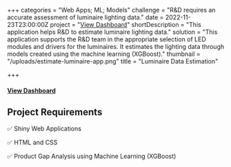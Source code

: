 +++
categories = "Web Apps; ML; Models"
challenge = "R&D requires an accurate assessment of luminaire lighting data."
date = 2022-11-23T23:00:00Z
project = "[View Dashboard](https://pit-gmbh-wt.shinyapps.io/app_estimate/)"
shortDescription = "This application helps R&D to estimate luminaire lighting data."
solution = "This application supports the R&D team in the appropriate selection of LED modules and drivers for the luminaires. It estimates the lighting data through models created using the machine learning (XGBoost)."
thumbnail = "/uploads/estimate-luminaire-app.png"
title = "Luminaire Data Estimation"

+++
#### [View Dashboard](https://pit-gmbh-wt.shinyapps.io/app_estimate/)

## Project Requirements

✅ Shiny Web Applications

✅ HTML and CSS

✅ Product Gap Analysis using Machine Learning (XGBoost)